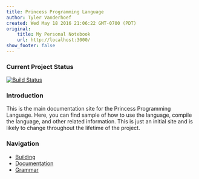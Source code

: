 ```yaml
---
title: Princess Programming Language
author: Tyler Vanderhoef
created: Wed May 18 2016 21:06:22 GMT-0700 (PDT)
original:
    title: My Personal Notebook
    url: http://localhost:3000/
show_footer: false
---
```


### Current Project Status
[![Build Status](https://travis-ci.org/tvand7093/Princess-Language.svg?branch=master)](https://travis-ci.org/tvand7093/Princess-Language)

### Introduction
This is the main documentation site for the Princess Programming Language. Here, you can find
sample of how to use the language, compile the language, and other related information. This
is just an initial site and is likely to change throughout the lifetime of the project.

### Navigation
  - [Building](building.html)
  - [Documentation](documentation.html)
  - [Grammar](grammar.html)
